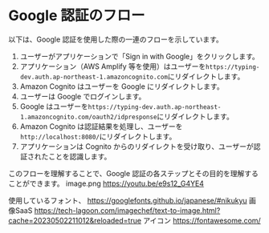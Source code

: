 # Google 認証のフロー

以下は、Google 認証を使用した際の一連のフローを示しています。

1. ユーザーがアプリケーションで「Sign in with Google」をクリックします。
2. アプリケーション（AWS Amplify 等を使用）はユーザーを`https://typing-dev.auth.ap-northeast-1.amazoncognito.com`にリダイレクトします。
3. Amazon Cognito はユーザーを Google にリダイレクトします。
4. ユーザーは Google でログインします。
5. Google はユーザーを`https://typing-dev.auth.ap-northeast-1.amazoncognito.com/oauth2/idpresponse`にリダイレクトします。
6. Amazon Cognito は認証結果を処理し、ユーザーを`http://localhost:8080/`にリダイレクトします。
7. アプリケーションは Cognito からのリダイレクトを受け取り、ユーザーが認証されたことを認識します。

このフローを理解することで、Google 認証の各ステップとその目的を理解することができます。
image.png
https://youtu.be/e9s12_G4YE4

使用しているフォント、
https://googlefonts.github.io/japanese/#nikukyu
画像SaaS
https://tech-lagoon.com/imagechef/text-to-image.html?cache=20230502211012&reloaded=true
アイコン
https://fontawesome.com/

